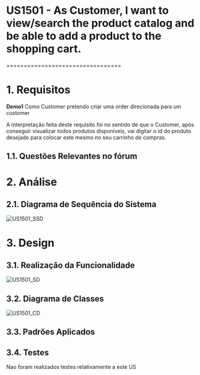 # US1501 - As Customer, I want to view/search the product catalog and be able to add a product to the shopping cart.
=================================


# 1. Requisitos





**Demo1** Como Customer pretendo criar uma order direcionada para um customer


A interpretação feita deste requisito foi no sentido de que o Customer, após conseguir visualizar todos produtos disponíveis, vai digitar o id do produto desejado para colocar este mesmo no seu carrinho de compras.
## 1.1. Questões Relevantes no fórum



# 2. Análise


## 2.1. Diagrama de Sequência do Sistema

![US1501_SSD](US1501_SSD.svg)

# 3. Design



## 3.1. Realização da Funcionalidade

![US1501_SD](US1501_SD.svg)

## 3.2. Diagrama de Classes

![US1501_CD](US1501_CD.svg)



## 3.3. Padrões Aplicados



## 3.4. Testes 

Nao foram realizados testes relativamente a este US


